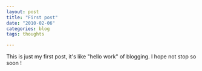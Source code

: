 ```yaml
---
layout: post
title: "First post"
date: "2010-02-06"
categories: blog
tags: thoughts

---
```


This is just my first post, it's like "hello work" of blogging. I hope not stop so soon !
